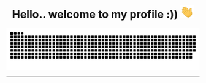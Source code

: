 <div align="center">
<h1 align="center">Hello.. welcome to my profile :)) <img width="35" src="https://github.com/1999AZZAR/1999AZZAR/blob/main/resources/img/waving.gif"></h1>
</div>

<div align="center">
  <a href="https://1999azzar.github.io/1999AZZAR/">
  <img  src="https://github.com/1999AZZAR/1999AZZAR/blob/main/resources/img/grid-snake.svg"
       alt="snake" /></a>
</div>

---
